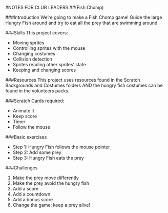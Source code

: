 #NOTES FOR CLUB LEADERS
##(Fish Chomp)

###Introduction
We’re going to make a Fish Chomp game! Guide the large Hungry Fish around and try to eat all the prey that are swimming around.

###Skills
This project covers:

* Moving sprites
* Controlling sprites with the mouse
* Changing costumes
* Collision detection
* Sprites reading other sprites’ state
* Keeping and changing scores

###Resources
This project uses resources found in the Scratch Backgrounds and Costumes folders AND the hungry fish costumes can be found in the volunteers packs.

###Scratch Cards required:
* Animate it
* Keep score
* Timer
* Follow the mouse

###Basic exercises
* Step 1: Hungry Fish follows the mouse pointer 
* Step 2: Add some prey
* Step 3: Hungry Fish eats the prey

###Challenges
1. Make the prey move differently
2. Make the prey avoid the hungry fish
3. Add a score
4. Add a countdown
5. Add a bonus score
6. Change the game: keep a prey alive!
